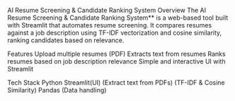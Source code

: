 AI Resume Screening & Candidate Ranking System
Overview
The AI Resume Screening & Candidate Ranking System** is a web-based tool built with Streamlit that automates resume screening. It compares resumes against a job description using TF-IDF vectorization and cosine similarity, ranking candidates based on relevance.

 Features
 Upload multiple resumes (PDF)
 Extracts text from resumes
 Ranks resumes based on job description relevance
 Simple and interactive UI with Streamlit

Tech Stack
 Python
Streamlit(UI)
(Extract text from PDFs)
(TF-IDF & Cosine Similarity)
Pandas (Data handling)

